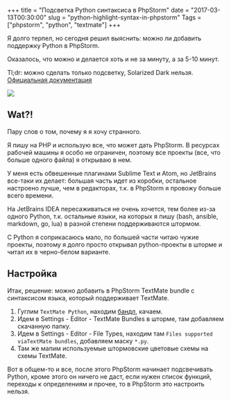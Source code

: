 +++
title = "Подсветка Python синтаксиса в PhpStorm"
date = "2017-03-13T00:30:00"
slug = "python-highlight-syntax-in-phpstorm"
Tags = ["phpstorm", "python", "textmate"]
+++

Я долго терпел, но сегодня решил выяснить: можно ли добавить поддержку Python в PhpStorm.

Оказалось, что можно и делается хоть и не за минуту, а за 5-10 минут.

Tl;dr: можно сделать только подсветку, Solarized Dark нельзя.
[Официальная документация](https://confluence.jetbrains.com/display/PhpStorm/TextMate+Bundles+in+PhpStorm)

<img src="/images/2017-03/phpstorm-python.gif" />
<!--more-->

## Wat?!
Пару слов о том, почему я я хочу странного.

Я пишу на PHP и использую все, что может дать PhpStorm. В ресурсах рабочей машины я особо не ограничен, поэтому все проекты
(все, что больше одного файла) я открываю в нем.

У меня есть обвешенные плагинами Sublime Text и Atom, но JetBrains все-таки их делает: большая часть идет из коробки,
остальное настроено лучше, чем в редакторах, т.к. в PhpStorm я провожу больше всего времени.

На JetBrains IDEA пересаживаться не очень хочется, тем более из-за одного Python, т.к. остальные языки, на которых я пишу
(bash, ansible, markdown, go, lua) в разной степени поддерживаются штормом.

С Python я соприкасаюсь мало, по большей части читаю чужие проекты, поэтому я долго просто открывал python-проекты в шторме
и читал их в черно-белом варианте.

## Настройка

Итак, решение: можно добавить в PhpStorm TextMate bundle с синтаксисом языка, который поддерживает TextMate.

1. Гуглим `TextMate Python`, находим [бандл](https://github.com/textmate/python.tmbundle), качаем.
2. Идем в Settings - Editor - TextMate Bundles в шторме, там добавляем скачанную папку.
3. Идем в Settings - Editor - File Types, находим там `Files supported viaTextMate bundles`, добавляем маску `*.py`.
4. Там же мапим используемые штормовские цветовые схемы на схемы TextMate.

Вот в общем-то и все, после этого PhpStorm начинает подсвечивать Python, кроме этого он ничего не даст, если нужен 
список функций, переходы к определениям и прочее, то в PhpStorm это настроить нельзя.

